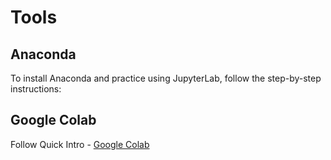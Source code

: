 # Tools

## Anaconda

To install Anaconda and practice using JupyterLab, follow the step-by-step instructions:

<object data="_static/anaconda-jupyter.pdf" width="750" height="450" type='application/pdf'/></object>

## Google Colab

Follow Quick Intro - [Google Colab](https://www.tutorialspoint.com/google_colab/google_colab_quick_guide.htm)
